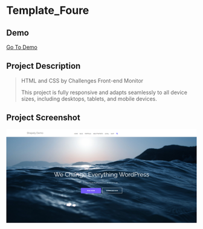 # Template_Foure

## Demo 
[Go To Demo](https://mohammedelsisi21.github.io/Template_Foure/)

## Project Description
> HTML and CSS by Challenges Front-end Monitor
>
> This project is fully responsive and adapts seamlessly to all device sizes, including desktops, tablets, and mobile devices.

## Project Screenshot
![Project Screenshot](./images/GitHub.png)
